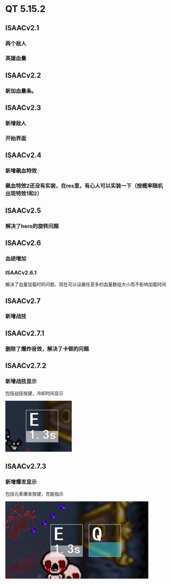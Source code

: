 # **QT 5.15.2**
## **ISAACv2.1**

### 两个敌人
### 英雄血量

## **ISAACv2.2**

### 新加血量条。

## **ISAACv2.3**

### 新增敌人
### 开始界面

## **ISAACv2.4**

### 新增飙血特效
### 飙血特效2还没有实装，在res里，有心人可以实装一下（按概率随机出现特效1和2）

## **ISAACv2.5**

### 解决了hero的旋转问题

## **ISAACv2.6**

### 血迹增加

### **ISAACv2.6.1**

解决了血量加载时的问题，现在可以设置任意多的血量数组大小而不影响加载时间

## **ISAACv2.7**

### 新增战技

## **ISAACv2.7.1**

### 删除了爆炸音效，解决了卡顿的问题

## **ISAACv2.7.2**

### 新增战技显示

包括战技按键，冷却时间显示

![image](https://raw.githubusercontent.com/Samjjkdkd/Issac/main/img/1.png)

## **ISAACv2.7.3**

### 新增爆发显示

包括元素爆发按键，充能指示

![image](https://raw.githubusercontent.com/Samjjkdkd/Issac/main/img/2.png)

